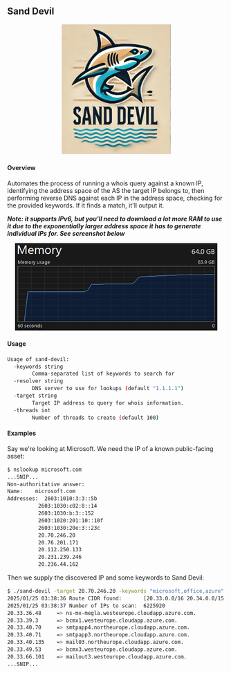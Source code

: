## Sand Devil

<p align="center"><a href="https://github.com/redskal/sand-devil"><img alt="Logo containing a sea demon" src="assets/logo.png" width="50%" /></a></p>

#### Overview

Automates the process of running a whois query against a known IP, identifying the address space of the AS the target IP belongs to, then performing reverse DNS against each IP in the address space, checking for the provided keywords. If it finds a match, it'll output it.

***Note: it supports IPv6, but you'll need to download a lot more RAM to use it due to the exponentially larger address space it has to generate individual IPs for. See screenshot below***

<p align="center"><img alt="More RAM, vicar?" src="assets/more-ram-needed-for-ipv6.png" /></p>

#### Usage

```bash
Usage of sand-devil:
  -keywords string
        Comma-separated list of keywords to search for
  -resolver string
        DNS server to use for lookups (default "1.1.1.1")
  -target string
        Target IP address to query for whois information.
  -threads int
        Number of threads to create (default 100)
```

#### Examples

Say we're looking at Microsoft. We need the IP of a known public-facing asset:

```bash
$ nslookup microsoft.com
...SNIP...
Non-authoritative answer:
Name:    microsoft.com
Addresses:  2603:1010:3:3::5b
          2603:1030:c02:8::14
          2603:1030:b:3::152
          2603:1020:201:10::10f
          2603:1030:20e:3::23c
          20.70.246.20
          20.76.201.171
          20.112.250.133
          20.231.239.246
          20.236.44.162
```

Then we supply the discovered IP and some keywords to Sand Devil:

```bash
$ ./sand-devil -target 20.70.246.20 -keywords "microsoft,office,azure" 
2025/01/25 03:38:36 Route CIDR found:       [20.33.0.0/16 20.34.0.0/15 20.36.0.0/14 20.40.0.0/13 20.48.0.0/12 20.64.0.0/10]
2025/01/25 03:38:37 Number of IPs to scan:  6225920
20.33.36.48     => ns-mx-megla.westeurope.cloudapp.azure.com.
20.33.39.3      => bcmx1.westeurope.cloudapp.azure.com.
20.33.40.70     => smtpapp4.northeurope.cloudapp.azure.com.
20.33.40.71     => smtpapp3.northeurope.cloudapp.azure.com.
20.33.40.135    => mail03.northeurope.cloudapp.azure.com.
20.33.49.53     => bcmx3.westeurope.cloudapp.azure.com.
20.33.66.101    => mailout3.westeurope.cloudapp.azure.com.
...SNIP...
```